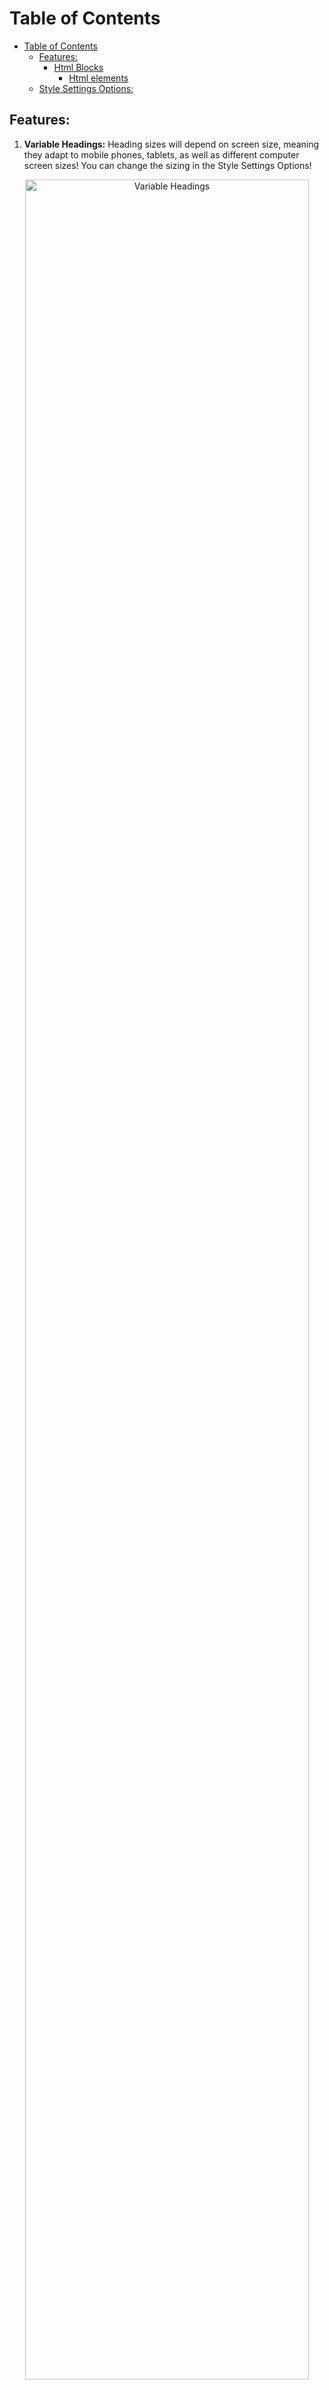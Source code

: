 # Table of Contents
- [Table of Contents](#table-of-contents)
    - [Features:](#features)
        - [Html Blocks](#html-blocks)
            - [Html elements](#html-elements)
    - [Style Settings Options:](#style-settings-options)

## Features:

1. **Variable Headings:** Heading sizes will depend on screen size, meaning they adapt to mobile phones, tablets, as well as different computer screen sizes! You can change the sizing in the Style Settings Options!
<p align=center><img src="https://user-images.githubusercontent.com/91087143/139746916-80d2997f-1823-463e-9bbb-21417fafa575.gif" alt="Variable Headings" width=95% </p>

2. **Custom Icons:** Sanctum uses icons from [IBM's Design Language icon library](https://www.ibm.com/design/language/iconography/ui-icons/library/)

3. **Multi-Color Highlights:** for when you need more than a single highlight color! These colors are all customizable through the Style Settings plugin, as well as the highlighted text color, in order to make sure contrast is mantained (or for more funky combinations, it's up to you). To use them, simply use the following syntax: 

```
==highlight== - for a yellow highlight
*==highlight==* - for a blue highlight
**==highlight==** - for a pink highlight
```
<p align=center><img src="https://user-images.githubusercontent.com/91087143/139734042-ea7ed245-9cee-4b18-8466-4a1830bf3f69.gif" alt="Multi-Color Highlights" width=30%></p>





4. **Custom Checkboxes:** Besides the regular checkbox, there are 7 custom checkboxes you may use on your tasks/lists. Do note that these do not work on tables, since tables only accept the default html checkboxes (which you can input via markdown syntax, or even html syntax). These default html checkboxes are also styled to match the theme. Eg: `<input type="checkbox">`

```
- [i] Information
- [-] Cancelled
- [<] Scheduled
- [>] Rescheduled/Forwarded
- [?] Question
- [!] Important
- [l] Location
- [x] Task
- [ ] Task
```

<p align=center><img src="https://user-images.githubusercontent.com/91087143/139735135-9bb582f5-d657-4017-b162-d11e6ee674b8.png" alt="Custom Checkboxes" width=35%></p>


5. **Custom Codeblock Language - `pure-text`:** for when you have a passage you'd like to constantly copy, for some reason. This makes the codeblock appear like normal text, except it has a copy button to the right.

```
```pure-text
Lorem ipsum dolor sit amet, consectetur adipiscing elit. Vestibulum id dignissim massa, at tempor lacus. Maecenas vel hendrerit orci, sit amet sagittis purus.```
```
<p align=center><img src="https://user-images.githubusercontent.com/91087143/139746450-5b038735-8dff-4eef-8ddd-d8626bc46ef9.gif" alt="Custom Codeblock" width=75%</p>


6. **Custom Link Icons:** In Preview Mode after writing a link, there’s a change an icon will show on the left of it. If you’d like to add links to the theme, make sure to submit a Request on the Issue section.

<p align=center><img src="https://user-images.githubusercontent.com/91087143/139746676-2362b0c2-d056-4abc-bc86-9ee2867fd0ff.png" alt="Custom Link Icons" width=30% </p>


7. **Image Desaturation:** Images are a bit desaturated to go better with the theme and create a sense of cohesion, even if they have massive differences with other images. They will show its full colors once hovered.
    
<p align=center><img src="https://user-images.githubusercontent.com/91087143/139747202-262a0f4c-fdb6-4c43-a100-0b4f6de1d7b9.gif" alt="Image Desaturation" width=25% </p>


8. **WYSIWYG `<hr>` element :** when writing "---" in Edit Mode (or "----" if you have Smart Typography), an hr element will appear. There is a Style Settings option to disable it, as well as center the default "---" dashes. When following headings, hr element will have smaller top margins, making them closer to the headings, and not creating massive blank spaces in the note.

<p align=center><img src="https://user-images.githubusercontent.com/91087143/139747344-f4be7082-7a42-4024-882b-36132d267bd1.gif" alt="hr 1" width=75% </p>

<p align=center><img src="https://user-images.githubusercontent.com/91087143/139747358-24eaa547-99f0-406d-9382-72d16ac91664.gif" alt="hr 2" width=75% </p>



9. **Active Line Highlight:** to always know in which line you're writing (as seen above).

10. **Folded  Heading/List Indicator:** works as a reminder for when headings and/or lists are collapsed. Adding or subtracting `left-margin` from [this snippet]("fold_indicator.css") will help you adjust this feature to your font choice.

<p align=center><img src="https://user-images.githubusercontent.com/91087143/139747448-bd0b3b78-d653-44de-b78a-0eb2cb7a8a0f.gif" alt="Fold Indicator" width=75% </p>

    

11. **Clean Embeds:** by Moonbase, makes embeds looks seemless in Preview Mode.

<p align=center><img src="https://user-images.githubusercontent.com/91087143/139747998-09f2e53c-c56a-485b-b3f7-2763a706823d.gif" alt="Clean Embeds" width=75% </p>


### Html Blocks
HTML Blocks are defined by a start condition (for example, `<code>`) and an end condition (`</code>`). Any text you want to be inside that block, you’ll have to include it between the conditions. Always “close” a html block, for they “continue until they are closed by their appropriate end condition, or the last line of the document or other container block” ([source](https://spec.commonmark.org/0.30/#html-blocks)). Some html elements require a few more information in order for them to work, but do not worry, as they’ll be explained below!

#### Html elements 
 <small>For technical information, you can click this [link](https://developer.mozilla.org/en-US/docs/Web/HTML/Element).</small>
    

**`<progress>`** - the **progress indicator element** displays the progress of a task, displayed as a progress bar. This progress needs to be input manually in obsidian (unless it's implemented in a plugin).
To input a `<progress>` element, you need to input a "value", as well as a "max" value. E.g: `<progress value="6" max="10"></progress>`. That will display a progress bar with 60% progress. Note that the progress bars are already formatted so it's easy to add a label in the line below, like the following examples:

<p align=center><img src="https://user-images.githubusercontent.com/91087143/139889098-fef4e2c9-91f5-459c-b246-ede3f946134f.png" alt="progress" width=30% </p>


`<blockquote>` - the **block quotation element** is used to indicate that the enclosed text is part of a quotation. A text representation of the source and/or author may be given using the `<cite>` element. Blockquotes can also be written using Markdown syntax, simply including a `>` at the beginning of the line.

```
>Sed aliquam feugiat ante a tincidunt. Cras sed condimentum lacus. Lorem ipsum dolor sit amet, consectetur adipiscing elit. Mauris quis faucibus velit, eu ornare metus. Cras feugiat molestie dui, non molestie purus. Aenean nec erat hendrerit, blandit metus quis, sollicitudin nibh. Aliquam malesuada convallis convallis. Nulla non ultricies ligula. Praesent varius diam sed felis aliquet suscipit. Nunc sit amet ullamcorper urna, eget sollicitudin lectus. Orci varius natoque penatibus et magnis dis parturient montes, nascetur ridiculus mus.
```
```
<blockquote>Sed aliquam feugiat ante a tincidunt. Cras sed condimentum lacus. Lorem ipsum dolor sit amet, consectetur adipiscing elit. Mauris quis faucibus velit, eu ornare metus. Cras feugiat molestie dui, non molestie purus. Aenean nec erat hendrerit, blandit metus quis, sollicitudin nibh. Aliquam malesuada convallis convallis. Nulla non ultricies ligula. Praesent varius diam sed felis aliquet suscipit. Nunc sit amet ullamcorper urna, eget sollicitudin lectus. Orci varius natoque penatibus et magnis dis parturient montes, nascetur ridiculus mus.</blockquote>
```

<p align=center><img src="https://user-images.githubusercontent.com/91087143/139750178-d0bf43ba-cd11-4283-8699-770563dbc2a2.png" alt="blockquote" width=65% </p>

    
`<blockquote class="paraphrase">` - the **paraphrase** custom class is part of the blockquote element, and is used to enclose text that, while not a quotation,
is also not an original idea, and so should be differentiated in the text to avoid confusion and misattribution of credit/authorship. To put it simply, if you'd like to tell when you're paraphasing, you can use this class. Since it's a class of the `<blockquote>`element, it's best not to have it right before or after a blockquote, because both will merge. Fear not, for adding a comment (`%%comment%%`) between both solves the issue.

```
<blockquote class="paraphrase"> Sed aliquam feugiat ante a tincidunt. Cras sed condimentum lacus. Lorem ipsum dolor sit amet, consectetur adipiscing elit. Mauris quis faucibus velit, eu ornare metus. Cras feugiat molestie dui, non molestie purus. Aenean nec erat hendrerit, blandit metus quis, sollicitudin nibh. Aliquam malesuada convallis convallis. Nulla non ultricies ligula. Praesent varius diam sed felis aliquet suscipit. Nunc sit amet ullamcorper urna, eget sollicitudin lectus. Orci varius natoque penatibus et magnis dis parturient montes, nascetur ridiculus mus. </blockquote>
```

<p align=center><img src="https://user-images.githubusercontent.com/91087143/139750466-d36d2e75-6a40-43b8-99e5-10a402d85e67.png" alt="Paraphrase" width=65% </p>

**`<cite>`** - the **citation element** is used for referencing a cited work. This will align the text to the right, and can (and should) be written inside a blockquote. This means you can also envelop it inside a paraphrase element in order to remind yourself of the source material.
```
>Sed aliquam feugiat ante a tincidunt. Cras sed condimentum lacus. Lorem ipsum dolor sit amet, consectetur adipiscing elit. Mauris quis faucibus velit, eu ornare metus. Cras feugiat molestie dui, non molestie purus. Aenean nec erat hendrerit, blandit metus quis, sollicitudin nibh. Aliquam malesuada convallis convallis. Nulla non ultricies ligula. Praesent varius diam sed felis aliquet suscipit. Nunc sit amet ullamcorper urna, eget sollicitudin lectus. Orci varius natoque penatibus et magnis dis parturient montes, nascetur ridiculus mus.
<cite> Insert Author here https://startpage.com/ </cite>
```
<p align=center><img src="https://user-images.githubusercontent.com/91087143/139750706-3c85693a-7365-4188-a389-b1559b8a68dd.png" alt="Cite" width=65%></p>

**`<aside>`** - the **aside element** is used for simple call-outs or for presenting information that isn't directly related to the note's content. This is formatted the same way as a `<s class="aside-in">` element (more on that later), but doesn't allow for Markdown formatting. Still, it wouldn't make sense to have more advanced sidenote options, without also having the default html element.
**`<s class="aside-*">`** - the <u>sidenote element</u> is used to display references or complementary information that doesn't find its place in the main text. The end block for every sidenote type is the same: `</s>` There are 4 types of sidenote classes:
 - `<s class="aside-right">`: this places text in the side of the right margin of the note;
 - `<s class="aside-left">`: this places text in the side of the right margin of the note;
 - `<s class="aside-in">`: this places text inside the main text, but in the same way as the default `<aside>` element, is formatted as a callout;
 - `<s class="aside-hide">`: this places an icon in the side of the right margin, that will reveal its content once hovered. The revealed content will display the same way as an `<s class="aside-right">`element.
    
<p align=center><img src="https://user-images.githubusercontent.com/91087143/139750949-2489e514-9179-48fd-b942-a5717f275e0d.gif" alt="Sidenotes" width=90%></p>

**`<samp>`** - the **sample output element** is used to enclose text that simulates an output from a computer program. It's rendered using the monospaced font set for the theme.
    
```
<samp> Hello World! <samp>
```
    
<p align=center><img src="https://user-images.githubusercontent.com/91087143/139751269-d30174b8-8fb5-4b76-8b80-6ca77432e220.png" alt="samp" width=15% ></p>

`<kbd>` - the **keyboard input element** is used to represent user input from a keyboard. It's basically a good way to highlight hotkeys!

<p align=center><img src="https://user-images.githubusercontent.com/91087143/139751544-0ef6d49e-1594-4bec-983c-c9edc36d4b01.png" alt="kbd" width=20% </p>

**`<small>`** - the **side comment element** is used, like the name implies, to write side comments and small print. It renders a smaller font-size than the default text.
<p align=center><img src="https://user-images.githubusercontent.com/91087143/139751410-15a17837-a6d4-46c3-a043-d9c45082ceb6.png" alt="small" width=15% </p>

## Style Settings Options:

- Colors
    - Dark Mode Contrast Code Background
    - Accent Colors
        - Light Mode Accent Color
        - Dark Mode Accent Color
        - Text accent hover color
    - Hightlight Colors
        - Highlight 1
        - Hightlight 1 Text
        - Highlight 2
        - Highlight 2 Text
        - Highlight 3
        - Highlight 3 Text
    - Graph Colors
        - Active Note Node Color
        - Tag Node Color
        - Attachment Node Color
- Typography
    - Preview Mode Line Width
    - Fonts
        - Preview Mode Font
        - Edit Mode Font
        - UI Font
        - Monospace Font
    - Headings
        - Heading Font
        - Heading 1 Size
        - Heading 2 Size
        - Heading 3 Size
        - Heading 4 Size
        - Heading 5 Size
        - Heading 6 Size
- Elements
    - Hide Frontmatter
    - Status Bar on Top
    - Tab Header Icon Side Padding
    - File Explorer
        - Show Vault Name
        - Left Nav Arrows
        - File Explorer Relationship Lines
        - No File Icons
        - No Folder Icons
        - Show Full Titles
    - Modals
        - Settings Modal Width
        - Community Themes Modal Width
        - Community Plugins Modal Width
    - Scrollbars
        - No Scrollbar in Global Search
        - No Scrollbar in Notes
        - No Scrollbar in File Explorer
        - No Scrollbar in Modal
- Features
    -  `<hr>` (“---”) Options
    - Edit Mode Tasks
    - Footnote Title
    - Footnotes Heading
    - Wrap Note Titles
    - Wrap Kanban Lanes
    - Tables
        - Table Max Width
        - Center Tables
        - Alternate Dataview Tables
    - Sidenotes
        - Sidenote Options
        - Inner Sidenote Options
    - Relationship Lines
        - Relationship Lines
        - Alternating Relationship Lines Colors
- Advanced Options
    - No Background Blur
    - Disable Animations
    - Default Icons






















